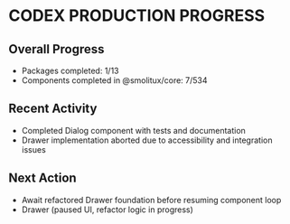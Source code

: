# CODEX PRODUCTION PROGRESS

## Overall Progress
- Packages completed: 1/13
- Components completed in @smolitux/core: 7/534

## Recent Activity
- Completed Dialog component with tests and documentation
- Drawer implementation aborted due to accessibility and integration issues

## Next Action
- Await refactored Drawer foundation before resuming component loop
- Drawer (paused UI, refactor logic in progress)

